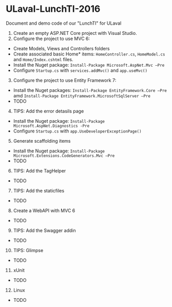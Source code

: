 # ULaval-LunchTI-2016

Document and demo code of our "LunchTI" for ULaval

1. Create an empty ASP.NET Core project with Visual Studio.
2. Configure the project to use MVC 6:
  * Create Models, Views and Controllers folders
  * Create associated basic Home* items: `HomeController.cs`, `HomeModel.cs` and `Home/Index.cshtml` files.
  * Install the Nuget package: `Install-Package Microsoft.AspNet.Mvc –Pre`
  * Configure `Startup.cs` with `services.addMvc()` and `app.useMvc()`
3. Configure the project to use Entity Framework 7:
  * Install the Nuget packages: `Install-Package EntityFramework.Core –Pre` amd `Install-Package EntityFramework.MicrosoftSqlServer –Pre`
  * TODO
4. TIPS: Add the error detasils page
  * Install the Nuget package: `Install-Package Microsoft.AspNet.Diagnostics -Pre`
  * Configure `Startup.cs` with `app.UseDeveloperExceptionPage()`
5. Generate scaffolding items
  * Install the Nuget package: `Install-Package Microsoft.Extensions.CodeGenerators.Mvc –Pre`
  * TODO
6. TIPS: Add the TagHelper
  * TODO
7. TIPS: Add the staticfiles
  * TODO
8. Create a WebAPI with MVC 6
  * TODO
9. TIPS: Add the Swagger addin
  * TODO
10. TIPS: Glimpse
  * TODO
11. xUnit
  * TODO
12. Linux
  * TODO

